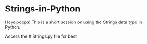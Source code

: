# Strings-in-Python
Heya peeps! This is a short session on using the Strings data type in Python.

Access the # Strings.py file for best 
